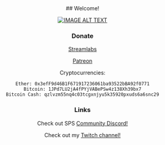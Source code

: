 <center>
## Welcome!

[![IMAGE ALT TEXT](http://img.youtube.com/vi/nxbV3RsyQwI/0.jpg)](http://www.youtube.com/watch?v=nxbV3RsyQwI "Video Title")

### Donate

[Streamlabs](https://streamlabs.com/scornpole)

[Patreon](https://patreon.com/scornpole)

Cryptocurrencies:
```
Ether: 0x3efF9d46B1F671917236061ba93522bBA92f0771
Bitcoin: 1JPd7LU2jA4fPYjVABePSw4z138Xh39bx7
Bitcoin Cash: qzlvzm55nq4c03tcgxnjyu5k35920pxuds6a6snc29
```


### Links
Check out SPS [Community Discord!](https://discord.gg/A99XCSJ)

Check out my [Twitch channel!](https://twitch.tv/scornpole/)
</center>
